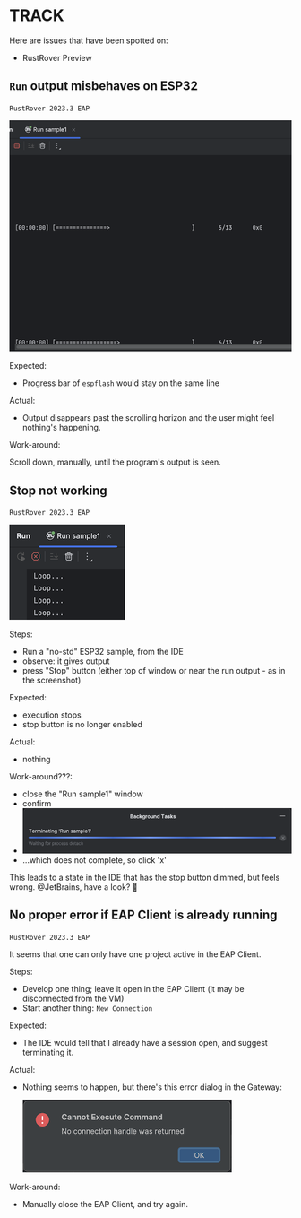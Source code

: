 # TRACK

Here are issues that have been spotted on:

- RustRover Preview


## `Run` output misbehaves on ESP32

`RustRover 2023.3 EAP`

![](.images/track/flashing-esp.png)

Expected:

- Progress bar of `espflash` would stay on the same line

Actual:

- Output disappears past the scrolling horizon and the user might feel nothing's happening.

Work-around:

Scroll down, manually, until the program's output is seen.


## Stop not working

`RustRover 2023.3 EAP`

![](.images/track/stop-not-working.png)

Steps:

- Run a "no-std" ESP32 sample, from the IDE
- observe: it gives output
- press "Stop" button (either top of window or near the run output - as in the screenshot)

Expected:

- execution stops
- stop button is no longer enabled

Actual:

- nothing

Work-around???:

- close the "Run sample1" window
- confirm
- ![](.images/track/terminating.png)
- ...which does not complete, so click 'x'

This leads to a state in the IDE that has the stop button dimmed, but feels wrong. @JetBrains, have a look? 🌸

<!-- to fully restart:

`multipass restart embedded-rover` on the Mac host
-->


<!-- minor; if they fix progress, this will likely be dealt with as well?=
## No colors in `Run` output

`espflash` output uses colors:

![](.images/track/cargo-run-on-terminal.png)

Expected:

- When run from within the Rust Rover IDE, I will see the same colors on the Run output.

Actual:

- Run output lacks colors

Work-around:

- Within the IDE, don't use `Run` but the terminal - and command `cargo run`:

   ![](.images/track/cargo-run-in-ide.png)
   
   >Note that both the progress bars and colors work great!
-->


## No proper error if EAP Client is already running

`RustRover 2023.3 EAP`

It seems that one can only have one project active in the EAP Client. 

Steps:

- Develop one thing; leave it open in the EAP Client (it may be disconnected from the VM)
- Start another thing: `New Connection`

Expected:

- The IDE would tell that I already have a session open, and suggest terminating it.

Actual:

- Nothing seems to happen, but there's this error dialog in the Gateway:

   ![](.images/track/no-connection-handle.png)

Work-around:

- Manually close the EAP Client, and try again.
